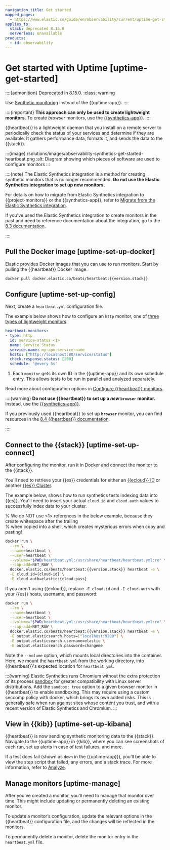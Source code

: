 ```yaml
---
navigation_title: Get started
mapped_pages:
  - https://www.elastic.co/guide/en/observability/current/uptime-get-started.html
applies_to:
  stack: deprecated 8.15.0
  serverless: unavailable
products:
  - id: observability
---
```


# Get started with Uptime [uptime-get-started]

::::{admonition} Deprecated in 8.15.0.
:class: warning

Use [Synthetic monitoring](/solutions/observability/synthetics/index.md) instead of the {{uptime-app}}.
::::

::::{important}
**This approach can only be used to create lightweight monitors.** To create *browser* monitors, use the [{{synthetics-app}}](/solutions/observability/synthetics/get-started.md).
::::

{{heartbeat}} is a lightweight daemon that you install on a remote server to periodically check the status of your services and determine if they are available. It gathers performance data, formats it, and sends the data to the {{stack}}.

:::{image} /solutions/images/observability-synthetics-get-started-heartbeat.png
:alt: Diagram showing which pieces of software are used to configure monitors
:::

::::{note}
The Elastic Synthetics integration is a method for creating synthetic monitors that is no longer recommended. **Do not use the Elastic Synthetics integration to set up new monitors.**

For details on how to migrate from Elastic Synthetics integration to {{project-monitors}} or the {{synthetics-app}}, refer to [Migrate from the Elastic Synthetics integration](/solutions/observability/synthetics/migrate-from-elastic-synthetics-integration.md).

If you’ve used the Elastic Synthetics integration to create monitors in the past and need to reference documentation about the integration, go to the [8.3 documentation](https://www.elastic.co/guide/en/observability/8.3/uptime-set-up.html#uptime-set-up-choose-agent).

::::

## Pull the Docker image [uptime-set-up-docker]

Elastic provides Docker images that you can use to run monitors. Start by pulling the {{heartbeat}} Docker image.

```sh subs=true
docker pull docker.elastic.co/beats/heartbeat:{{version.stack}}
```

## Configure [uptime-set-up-config]

Next, create a `heartbeat.yml` configuration file.

The example below shows how to configure an `http` monitor, one of [three types of lightweight monitors](beats://reference/heartbeat/configuration-heartbeat-options.md#monitor-types).

```yaml
heartbeat.monitors:
- type: http
  id: service-status <1>
  name: Service Status
  service.name: my-apm-service-name
  hosts: ["http://localhost:80/service/status"]
  check.response.status: [200]
  schedule: '@every 5s'
```

1. Each `monitor` gets its own ID in the {{uptime-app}} and its own schedule entry. This allows tests to be run in parallel and analyzed separately.

Read more about configuration options in [Configure {{heartbeat}} monitors](beats://reference/heartbeat/configuration-heartbeat-options.md).

::::{warning}
**Do not use {{heartbeat}} to set up a *new* `browser` monitor.** Instead, use the [{{synthetics-app}}](/solutions/observability/synthetics/get-started.md).

If you previously used {{heartbeat}} to set up **`browser`** monitor, you can find resources in the [8.4 {{heartbeat}} documentation](https://www.elastic.co/guide/en/beats/heartbeat/8.4/monitor-browser-options.html).

::::

## Connect to the {{stack}} [uptime-set-up-connect]

After configuring the monitor, run it in Docker and connect the monitor to the {{stack}}.

You'll need to retrieve your {{es}} credentials for either an [{{ecloud}} ID](beats://reference/heartbeat/configure-cloud-id.md) or another [{{es}} Cluster](beats://reference/heartbeat/elasticsearch-output.md).

The example below, shows how to run synthetics tests indexing data into {{es}}.
You'll need to insert your actual `cloud.id` and `cloud.auth` values to successfully index data to your cluster.

% We do NOT use <1> references in the below example, because they create whitespace after the trailing \
% when copied into a shell, which creates mysterious errors when copy and pasting!

```sh subs=true
docker run \
  --rm \
  --name=heartbeat \
  --user=heartbeat \
  --volume="$PWD/heartbeat.yml:/usr/share/heartbeat/heartbeat.yml:ro" \
  --cap-add=NET_RAW \
  docker.elastic.co/beats/heartbeat:{{version.stack}} heartbeat -e \
  -E cloud.id={cloud-id} \
  -E cloud.auth=elastic:{cloud-pass}
```

If you aren't using {{ecloud}}, replace `-E cloud.id` and `-E cloud.auth` with your {{es}} hosts,
username, and password:

```sh subs=true
docker run \
  --rm \
  --name=heartbeat \
  --user=heartbeat \
  --volume="$PWD/heartbeat.yml:/usr/share/heartbeat/heartbeat.yml:ro" \
  --cap-add=NET_RAW \
  docker.elastic.co/beats/heartbeat:{{version.stack}} heartbeat -e \
  -E output.elasticsearch.hosts=["localhost:9200"] \
  -E output.elasticsearch.username=elastic \
  -E output.elasticsearch.password=changeme
```

Note the `--volume` option, which mounts local directories into the
container. Here, we mount the `heartbeat.yml` from the working directory,
into {{heartbeat}}'s expected location for `heartbeat.yml`.

:::{warning}
Elastic Synthetics runs Chromium without the extra protection of its process
[sandbox](https://chromium.googlesource.com/chromium/src/+/master/docs/linux/sandboxing.md)
for greater compatibility with Linux server distributions.
Add the `sandbox: true` option to a given browser monitor in {{heartbeat}} to enable sandboxing.
This may require using a custom seccomp policy with docker, which brings its own added risks.
This is generally safe when run against sites whose content you trust,
and with a recent version of Elastic Synthetics and Chromium.
:::

## View in {{kib}} [uptime-set-up-kibana]

{{heartbeat}} is now sending synthetic monitoring data to the {{stack}}. Navigate to the {{uptime-app}} in {{kib}}, where you can see screenshots of each run, set up alerts in case of test failures, and more.

If a test does fail (shown as `down` in the {{uptime-app}}), you’ll be able to view the step script that failed, any errors, and a stack trace. For more information, refer to [Analyze](/solutions/observability/uptime/analyze.md).

## Manage monitors [uptime-manage]

After you’ve created a monitor, you’ll need to manage that monitor over time. This might include updating or permanently deleting an existing monitor.

To update a monitor’s configuration, update the relevant options in the {{heartbeat}} configuration file, and the changes will be reflected in the monitors.

To permanently delete a monitor, delete the monitor entry in the `heartbeat.yml` file.
